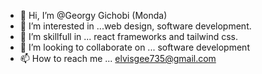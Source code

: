 - 👋 Hi, I’m @Georgy Gichobi (Monda)
- 👀 I’m interested in ...web design, software development.
- 🌱 I’m skillfull in ... react frameworks and tailwind css.
- 💞️ I’m looking to collaborate on ... software development 
- 📫 How to reach me ... elvisgee735@gmail.com

<!---
1209198/1209198 is a ✨ special ✨ repository because its `README.md` (this file) appears on your GitHub profile.
You can click the Preview link to take a look at your changes.
--->
